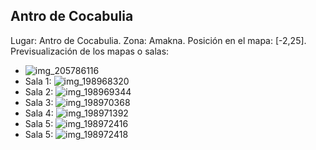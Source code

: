 ## Antro de Cocabulia
Lugar: Antro de Cocabulia.
Zona: Amakna.
Posición en el mapa: [-2,25].
Previsualización de los mapas o salas:
- ![img_205786116](https://media.discordapp.net/attachments/1115311447145193482/1115347896582287491/205786116.jpg)
- Sala 1: ![img_198968320](https://media.discordapp.net/attachments/1115311447145193482/1115346108152033450/198968320.jpg)
- Sala 2: ![img_198969344](https://media.discordapp.net/attachments/1115311447145193482/1115346111113220147/198969344.jpg)
- Sala 3: ![img_198970368](https://media.discordapp.net/attachments/1115311447145193482/1115346113113903225/198970368.jpg)
- Sala 4: ![img_198971392](https://media.discordapp.net/attachments/1115311447145193482/1115346114518986914/198971392.jpg)
- Sala 5: ![img_198972416](https://media.discordapp.net/attachments/1115311447145193482/1115346116247048222/198972416.jpg)
- Sala 5: ![img_198972418](https://media.discordapp.net/attachments/1115311447145193482/1115346118105112636/198972418.jpg)
